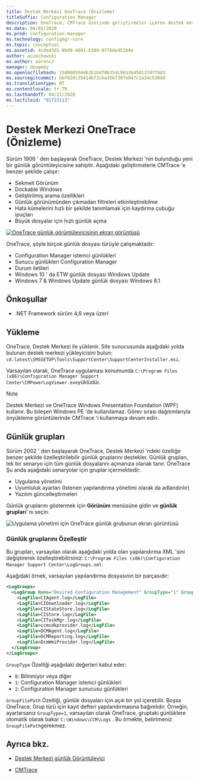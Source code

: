```yaml
---
title: Destek Merkezi OneTrace (Önizleme)
titleSuffix: Configuration Manager
description: OneTrace, CMTrace üzerinde geliştirmeler içeren destek merkezi 'Ni içeren yeni bir günlük görüntüleyicisine sahiptir.
ms.date: 04/01/2020
ms.prod: configuration-manager
ms.technology: configmgr-core
ms.topic: conceptual
ms.assetid: 4cde43d1-9b09-4601-b389-0776de451b4e
author: aczechowski
ms.author: aaroncz
manager: dougeby
ms.openlocfilehash: 150090556d63b1bdf0b35dc9b53b450137d7f9d3
ms.sourcegitcommit: bbf820c35414bf2cba356f30fe047c1a34c5384d
ms.translationtype: MT
ms.contentlocale: tr-TR
ms.lasthandoff: 04/21/2020
ms.locfileid: "81723113"
---
```

# <a name="support-center-onetrace-preview"></a>Destek Merkezi OneTrace (Önizleme)

<!--3555962-->

Sürüm 1906 ' den başlayarak OneTrace, Destek Merkezi 'nin bulunduğu yeni bir günlük görüntüleyicisine sahiptir. Aşağıdaki geliştirmelerle CMTrace 'e benzer şekilde çalışır:

- Sekmeli Görünüm
- Dockable Windows
- Geliştirilmiş arama özellikleri
- Günlük görünümünden çıkmadan filtreleri etkinleştirebilme
- Hata kümelerini hızlı bir şekilde tanımlamak için kaydırma çubuğu ipuçları
- Büyük dosyalar için hızlı günlük açma

[![OneTrace günlük görüntüleyicisinin ekran görüntüsü](media/3555962-onetrace.png)](media/3555962-onetrace.png#lightbox)

OneTrace, şöyle birçok günlük dosyası türüyle çalışmaktadır:

- Configuration Manager istemci günlükleri
- Sunucu günlükleri Configuration Manager
- Durum iletileri
- Windows 10 ' da ETW günlük dosyası Windows Update
- Windows 7 & Windows Update günlük dosyası Windows 8.1

## <a name="prerequisites"></a>Önkoşullar

- .NET Framework sürüm 4,6 veya üzeri

## <a name="install"></a>Yükleme

OneTrace, Destek Merkezi ile yüklenir. Site sunucusunda aşağıdaki yolda bulunan destek merkezi yükleyicisini bulun: `cd.latest\SMSSETUP\Tools\SupportCenter\SupportCenterInstaller.msi`.

Varsayılan olarak, OneTrace uygulaması konumunda `C:\Program Files (x86)\Configuration Manager Support Center\CMPowerLogViewer.exe`yüklüdür.

> [!Note]  
> Destek Merkezi ve OneTrace Windows Presentation Foundation (WPF) kullanır. Bu bileşen Windows PE 'de kullanılamaz. Görev sırası dağıtımlarıyla önyükleme görüntülerinde CMTrace 'i kullanmaya devam edin.  

## <a name="log-groups"></a>Günlük grupları

<!--5559993-->

Sürüm 2002 ' den başlayarak OneTrace, Destek Merkezi 'ndeki özelliğe benzer şekilde özelleştirilebilir günlük gruplarını destekler. Günlük grupları, tek bir senaryo için tüm günlük dosyalarını açmanıza olanak tanır. OneTrace Şu anda aşağıdaki senaryolar için gruplar içermektedir:

- Uygulama yönetimi
- Uyumluluk ayarları (Istenen yapılandırma yönetimi olarak da adlandırılır)
- Yazılım güncelleştirmeleri

Günlük gruplarını göstermek için **Görünüm** menüsüne gidin ve **günlük grupları**' nı seçin.

![Uygulama yönetimi için OneTrace günlük grubunun ekran görüntüsü](media/5559993-onetrace-log-groups.png)

### <a name="customize-log-groups"></a>Günlük gruplarını Özelleştir

Bu grupları, varsayılan olarak aşağıdaki yolda olan yapılandırma XML 'sini değiştirerek özelleştirebilirsiniz: `C:\Program Files (x86)\Configuration Manager Support Center\LogGroups.xml`.

Aşağıdaki örnek, varsayılan yapılandırma dosyasının bir parçasıdır:

``` XML
<LogGroups>
  <LogGroup Name="Desired Configuration Management" GroupType="1" GroupFilePath="">
    <LogFile>CIAgent.log</LogFile>
    <LogFile>CIDownloader.log</LogFile>
    <LogFile>CIStateStore.log</LogFile>
    <LogFile>CIStore.log</LogFile>
    <LogFile>CITaskMgr.log</LogFile>
    <LogFile>ccmsdkprovider.log</LogFile>
    <LogFile>DCMAgent.log</LogFile>
    <LogFile>DCMReporting.log</LogFile>
    <LogFile>DcmWmiProvider.log</LogFile>
  </LogGroup>
</LogGroups>
```

`GroupType` Özelliği aşağıdaki değerleri kabul eder:

- `0`: Bilinmiyor veya diğer
- `1`: Configuration Manager istemci günlükleri
- `2`: Configuration Manager sunucusu günlükleri

`GroupFilePath` Özelliği, günlük dosyaları için açık bir yol içerebilir. Boşsa OneTrace, Grup türü için kayıt defteri yapılandırmasına bağımlıdır. Örneğin, ayarlarsanız `GroupType=1`, varsayılan olarak OneTrace, gruptaki günlüklere otomatik olarak bakar `C:\Windows\CCM\Logs` . Bu örnekte, belirtmeniz `GroupFilePath`gerekmez.

## <a name="see-also"></a>Ayrıca bkz.

- [Destek Merkezi günlük Görüntüleyici](support-center-ui-reference.md#bkmk_log-viewer)

- [CMTrace](cmtrace.md)

